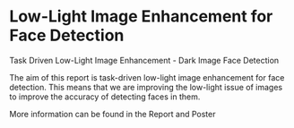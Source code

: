 # Low-Light Image Enhancement for Face Detection

Task Driven Low-Light Image Enhancement - Dark Image Face Detection

The aim of this report is task-driven low-light image enhancement for face detection. This means that we are improving the low-light issue of images to improve the accuracy of detecting faces in them.

More information can be found in the Report and Poster
